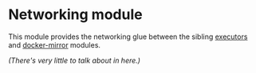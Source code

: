 # Networking module

This module provides the networking glue between the sibling [executors](https://registry.terraform.io/modules/sourcegraph/executors/aws/3.37.0/submodules/executors) and [docker-mirror](https://registry.terraform.io/modules/sourcegraph/executors/aws/3.37.0/submodules/docker-mirror) modules.

_(There's very little to talk about in here.)_

